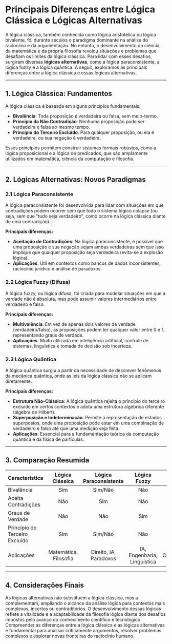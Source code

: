 # Principais Diferenças entre Lógica Clássica e Lógicas Alternativas

A lógica clássica, também conhecida como lógica aristotélica ou lógica bivalente, foi durante séculos o paradigma dominante na análise do raciocínio e da argumentação. No entanto, o desenvolvimento da ciência, da matemática e da própria filosofia revelou situações e problemas que desafiam os limites da lógica clássica. Para lidar com esses desafios, surgiram diversas **lógicas alternativas**, como a lógica paraconsistente, a lógica fuzzy e a lógica quântica. A seguir, exploramos as principais diferenças entre a lógica clássica e essas lógicas alternativas.

---

## 1. Lógica Clássica: Fundamentos

A lógica clássica é baseada em alguns princípios fundamentais:

- **Bivalência**: Toda proposição é verdadeira ou falsa, sem meio-termo.
- **Princípio da Não Contradição**: Nenhuma proposição pode ser verdadeira e falsa ao mesmo tempo.
- **Princípio do Terceiro Excluído**: Para qualquer proposição, ou ela é verdadeira, ou sua negação é verdadeira.

Esses princípios permitem construir sistemas formais robustos, como a lógica proposicional e a lógica de predicados, que são amplamente utilizados em matemática, ciência da computação e filosofia.

---

## 2. Lógicas Alternativas: Novos Paradigmas

### 2.1 Lógica Paraconsistente

A lógica paraconsistente foi desenvolvida para lidar com situações em que contradições podem ocorrer sem que todo o sistema lógico colapse (ou seja, sem que "tudo seja verdadeiro", como ocorre na lógica clássica diante de uma contradição).

**Principais diferenças:**
- **Aceitação de Contradições**: Na lógica paraconsistente, é possível que uma proposição e sua negação sejam ambas verdadeiras sem que isso implique que qualquer proposição seja verdadeira (evita-se a explosão lógica).
- **Aplicações**: Útil em contextos como bancos de dados inconsistentes, raciocínio jurídico e análise de paradoxos.

### 2.2 Lógica Fuzzy (Difusa)

A lógica fuzzy, ou lógica difusa, foi criada para modelar situações em que a verdade não é absoluta, mas pode assumir valores intermediários entre verdadeiro e falso.

**Principais diferenças:**
- **Multivalência**: Em vez de apenas dois valores de verdade (verdadeiro/falso), as proposições podem ter qualquer valor entre 0 e 1, representando graus de verdade.
- **Aplicações**: Muito utilizada em inteligência artificial, controle de sistemas, linguística e tomada de decisão sob incerteza.

### 2.3 Lógica Quântica

A lógica quântica surgiu a partir da necessidade de descrever fenômenos da mecânica quântica, onde as leis da lógica clássica não se aplicam diretamente.

**Principais diferenças:**
- **Estrutura Não-Clássica**: A lógica quântica rejeita o princípio do terceiro excluído em certos contextos e adota uma estrutura algébrica diferente (álgebra de Hilbert).
- **Superposição e Indeterminação**: Permite a representação de estados superpostos, onde uma proposição pode estar em uma combinação de verdadeiro e falso até que uma medição seja feita.
- **Aplicações**: Essencial para a fundamentação teórica da computação quântica e da física de partículas.

---

## 3. Comparação Resumida

| Característica                | Lógica Clássica | Lógica Paraconsistente | Lógica Fuzzy | Lógica Quântica |
|-------------------------------|:--------------:|:---------------------:|:------------:|:---------------:|
| Bivalência                    | Sim            | Sim/Não               | Não          | Não             |
| Aceita Contradições           | Não            | Sim                   | Não          | Em parte        |
| Graus de Verdade              | Não            | Não                   | Sim          | Em parte        |
| Princípio do Terceiro Excluído| Sim            | Sim/Não               | Não          | Não             |
| Aplicações                    | Matemática, Filosofia | Direito, IA, Paradoxos | IA, Engenharia, Linguística | Física, Computação Quântica |

---

## 4. Considerações Finais

As lógicas alternativas não substituem a lógica clássica, mas a complementam, ampliando o alcance da análise lógica para contextos mais complexos, incertos ou contraditórios. O desenvolvimento dessas lógicas reflete a vitalidade e a adaptabilidade da filosofia lógica diante dos desafios impostos pelo avanço do conhecimento científico e tecnológico. Compreender as diferenças entre a lógica clássica e as lógicas alternativas é fundamental para analisar criticamente argumentos, resolver problemas complexos e explorar novas fronteiras do raciocínio humano.